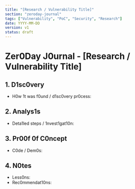 ```yaml
---
title: "[Research / Vulnerability Title]"
section: "zeroday-journal"
tags: ["Vulnerability", "PoC", "Security", "Research"]
date: YYYY-MM-DD
version: v1
status: draft
---
```


# Zer0Day J0urnal - [Research / Vulnerability Title]

## 1. D1sc0very
- H0w 1t was f0und / d1sc0very pr0cess:

## 2. Analys1s
- Deta1led steps / 1nvest1gat10n:

## 3. Pr00f 0f C0ncept
- C0de / Dem0s:

## 4. N0tes
- Less0ns:
- Rec0mmendat10ns:
